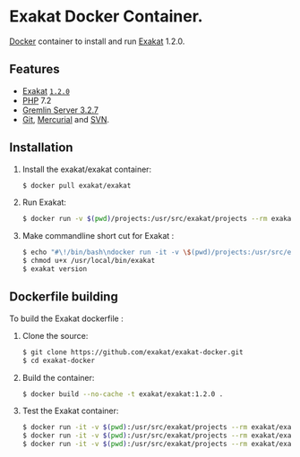 # Exakat Docker Container.

[Docker](https://www.docker.com) container to install and run [Exakat](https://www.exakat.io/) 1.2.0.

## Features

* [Exakat](https://www.exakat.io/) [`1.2.0`](https://github.com/exakat/exakat.git)
* [PHP](https://php.net) 7.2
* [Gremlin Server 3.2.7](http://tinkerpop.apache.org/)
* [Git](https://git-scm.com/), [Mercurial](https://www.mercurial-scm.org/) and [SVN](https://subversion.apache.org/).

## Installation

1. Install the exakat/exakat container:

    ``` sh
	$ docker pull exakat/exakat
	```

2. Run Exakat:

    ``` sh
	$ docker run -v $(pwd)/projects:/usr/src/exakat/projects --rm exakat/exakat run
    ```

3. Make commandline short cut for Exakat :

    ``` sh
    $ echo "#\!/bin/bash\ndocker run -it -v \$(pwd)/projects:/usr/src/exakat/projects --rm --name my-exakat exakat/exakat \$@" > /usr/local/bin/exakat
    $ chmod u+x /usr/local/bin/exakat
    $ exakat version
    ```

## Dockerfile building

To build the Exakat dockerfile : 

1. Clone the source:

    ``` sh
	$ git clone https://github.com/exakat/exakat-docker.git
	$ cd exakat-docker
    ```

2. Build the container:

    ``` sh
	$ docker build --no-cache -t exakat/exakat:1.2.0 .
    ```

4. Test the Exakat container:

    ``` sh
    $ docker run -it -v $(pwd):/usr/src/exakat/projects --rm exakat/exakat doctor
    $ docker run -it -v $(pwd):/usr/src/exakat/projects --rm exakat/exakat init -p nlptools -R https://github.com/atrilla/nlptools.git -v
    $ docker run -it -v $(pwd):/usr/src/exakat/projects --rm exakat/exakat project -v -p nlptools
	```

